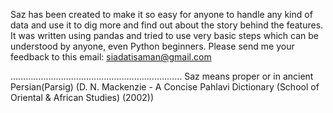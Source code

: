 Saz has been created to make it so easy for anyone to handle any kind of data and use it to dig more and find out about the story behind the features. 
It was written using pandas and tried to use very basic steps which can be understood by anyone, even Python beginners.
Please send me your feedback to this email: siadatisaman@gmail.com



....................................................................
Saz means proper or in ancient Persian(Parsig) (D. N. Mackenzie - A Concise Pahlavi Dictionary (School of Oriental & African Studies) (2002))


